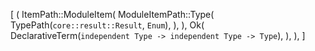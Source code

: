 [
    (
        ItemPath::ModuleItem(
            ModuleItemPath::Type(
                TypePath(`core::result::Result`, `Enum`),
            ),
        ),
        Ok(
            DeclarativeTerm(`independent Type -> independent Type -> Type`),
        ),
    ),
]